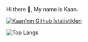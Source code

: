 Hi there 👋, My name is Kaan.


[![Kaan'nın Github İstatistikleri](https://github-readme-stats.vercel.app/api?username=kaanulgen&theme=radical)](https://github.com/kaanulgen/github-readme-stats)

![Top Langs](https://github-readme-stats.vercel.app/api/top-langs/?username=kaanulgen)
